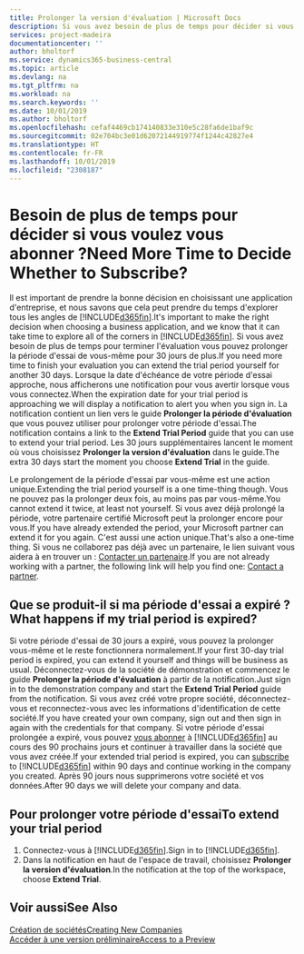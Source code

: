 ```yaml
---
title: Prolonger la version d'évaluation | Microsoft Docs
description: Si vous avez besoin de plus de temps pour décider si vous voulez vous abonner, vous pouvez prolonger votre version d'évaluation.
services: project-madeira
documentationcenter: ''
author: bholtorf
ms.service: dynamics365-business-central
ms.topic: article
ms.devlang: na
ms.tgt_pltfrm: na
ms.workload: na
ms.search.keywords: ''
ms.date: 10/01/2019
ms.author: bholtorf
ms.openlocfilehash: cefaf4469cb174140833e310e5c28fa6de1baf9c
ms.sourcegitcommit: 02e704bc3e01d62072144919774f1244c42827e4
ms.translationtype: HT
ms.contentlocale: fr-FR
ms.lasthandoff: 10/01/2019
ms.locfileid: "2308187"
---
```

# <a name="need-more-time-to-decide-whether-to-subscribe"></a><span data-ttu-id="d9906-103">Besoin de plus de temps pour décider si vous voulez vous abonner ?</span><span class="sxs-lookup"><span data-stu-id="d9906-103">Need More Time to Decide Whether to Subscribe?</span></span>
<span data-ttu-id="d9906-104">Il est important de prendre la bonne décision en choisissant une application d'entreprise, et nous savons que cela peut prendre du temps d'explorer tous les angles de [!INCLUDE[d365fin](includes/d365fin_md.md)].</span><span class="sxs-lookup"><span data-stu-id="d9906-104">It's important to make the right decision when choosing a business application, and we know that it can take time to explore all of the corners in [!INCLUDE[d365fin](includes/d365fin_md.md)].</span></span> <span data-ttu-id="d9906-105">Si vous avez besoin de plus de temps pour terminer l'évaluation vous pouvez prolonger la période d'essai de vous-même pour 30 jours de plus.</span><span class="sxs-lookup"><span data-stu-id="d9906-105">If you need more time to finish your evaluation you can extend the trial period yourself for another 30 days.</span></span> <span data-ttu-id="d9906-106">Lorsque la date d'échéance de votre période d'essai approche, nous afficherons une notification pour vous avertir lorsque vous vous connectez.</span><span class="sxs-lookup"><span data-stu-id="d9906-106">When the expiration date for your trial period is approaching we will display a notification to alert you when you sign in.</span></span> <span data-ttu-id="d9906-107">La notification contient un lien vers le guide **Prolonger la période d'évaluation** que vous pouvez utiliser pour prolonger votre période d'essai.</span><span class="sxs-lookup"><span data-stu-id="d9906-107">The notification contains a link to the **Extend Trial Period** guide that you can use to extend your trial period.</span></span> <span data-ttu-id="d9906-108">Les 30 jours supplémentaires lancent le moment où vous choisissez **Prolonger la version d'évaluation** dans le guide.</span><span class="sxs-lookup"><span data-stu-id="d9906-108">The extra 30 days start the moment you choose **Extend Trial** in the guide.</span></span>

<span data-ttu-id="d9906-109">Le prolongement de la période d'essai par vous-même est une action unique.</span><span class="sxs-lookup"><span data-stu-id="d9906-109">Extending the trial period yourself is a one time-thing though.</span></span> <span data-ttu-id="d9906-110">Vous ne pouvez pas la prolonger deux fois, au moins pas par vous-même.</span><span class="sxs-lookup"><span data-stu-id="d9906-110">You cannot extend it twice, at least not yourself.</span></span> <span data-ttu-id="d9906-111">Si vous avez déjà prolongé la période, votre partenaire certifié Microsoft peut la prolonger encore pour vous.</span><span class="sxs-lookup"><span data-stu-id="d9906-111">If you have already extended the period, your Microsoft partner can extend it for you again.</span></span> <span data-ttu-id="d9906-112">C'est aussi une action unique.</span><span class="sxs-lookup"><span data-stu-id="d9906-112">That's also a one-time thing.</span></span> <span data-ttu-id="d9906-113">Si vous ne collaborez pas déjà avec un partenaire, le lien suivant vous aidera à en trouver un : [Contacter un partenaire](https://go.microsoft.com/fwlink/?linkid=2038439).</span><span class="sxs-lookup"><span data-stu-id="d9906-113">If you are not already working with a partner, the following link will help you find one: [Contact a partner](https://go.microsoft.com/fwlink/?linkid=2038439).</span></span>

## <a name="what-happens-if-my-trial-period-is-expired"></a><span data-ttu-id="d9906-114">Que se produit-il si ma période d'essai a expiré ?</span><span class="sxs-lookup"><span data-stu-id="d9906-114">What happens if my trial period is expired?</span></span>
<span data-ttu-id="d9906-115">Si votre période d'essai de 30 jours a expiré, vous pouvez la prolonger vous-même et le reste fonctionnera normalement.</span><span class="sxs-lookup"><span data-stu-id="d9906-115">If your first 30-day trial period is expired, you can extend it yourself and things will be business as usual.</span></span> <span data-ttu-id="d9906-116">Déconnectez-vous de la société de démonstration et commencez le guide **Prolonger la période d'évaluation** à partir de la notification.</span><span class="sxs-lookup"><span data-stu-id="d9906-116">Just sign in to the demonstration company and start the **Extend Trial Period** guide from the notification.</span></span> <span data-ttu-id="d9906-117">Si vous avez créé votre propre société, déconnectez-vous et reconnectez-vous avec les informations d'identification de cette société.</span><span class="sxs-lookup"><span data-stu-id="d9906-117">If you have created your own company, sign out and then sign in again with the credentials for that company.</span></span> <span data-ttu-id="d9906-118">Si votre période d'essai prolongée a expiré, vous pouvez [vous abonner](https://go.microsoft.com/fwlink/?linkid=828659) à [!INCLUDE[d365fin](includes/d365fin_md.md)] au cours des 90 prochains jours et continuer à travailler dans la société que vous avez créée.</span><span class="sxs-lookup"><span data-stu-id="d9906-118">If your extended trial period is expired, you can [subscribe](https://go.microsoft.com/fwlink/?linkid=828659) to [!INCLUDE[d365fin](includes/d365fin_md.md)] within 90 days and continue working in the company you created.</span></span> <span data-ttu-id="d9906-119">Après 90 jours nous supprimerons votre société et vos données.</span><span class="sxs-lookup"><span data-stu-id="d9906-119">After 90 days we will delete your company and data.</span></span> 

## <a name="to-extend-your-trial-period"></a><span data-ttu-id="d9906-120">Pour prolonger votre période d'essai</span><span class="sxs-lookup"><span data-stu-id="d9906-120">To extend your trial period</span></span>
1. <span data-ttu-id="d9906-121">Connectez-vous à [!INCLUDE[d365fin](includes/d365fin_md.md)].</span><span class="sxs-lookup"><span data-stu-id="d9906-121">Sign in to [!INCLUDE[d365fin](includes/d365fin_md.md)].</span></span>
2. <span data-ttu-id="d9906-122">Dans la notification en haut de l'espace de travail, choisissez **Prolonger la version d'évaluation**.</span><span class="sxs-lookup"><span data-stu-id="d9906-122">In the notification at the top of the workspace, choose **Extend Trial**.</span></span>

## <a name="see-also"></a><span data-ttu-id="d9906-123">Voir aussi</span><span class="sxs-lookup"><span data-stu-id="d9906-123">See Also</span></span>
[<span data-ttu-id="d9906-124">Création de sociétés</span><span class="sxs-lookup"><span data-stu-id="d9906-124">Creating New Companies</span></span>](about-new-company.md)  
[<span data-ttu-id="d9906-125">Accéder à une version préliminaire</span><span class="sxs-lookup"><span data-stu-id="d9906-125">Access to a Preview</span></span>](across-preview.md)  